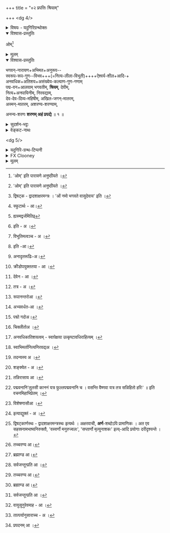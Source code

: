 +++
title = "०२ प्रपत्तिः श्रियाम्"

+++
<dg 4/>

<details><summary>विषयः - यदुगिरिग्रन्थोक्तः</summary>

श्रीशरणागतिः
</details>

<details open><summary>विश्वास-प्रस्तुतिः</summary>

ओम्[^१_pg5]
</details>

<details><summary>मूलम्</summary>

ओम्[^१_pg5]
</details>


[^१_pg5]: 'ओम्' इति पारायणे अनुष्ठीयते ।



<details open><summary>विश्वास-प्रस्तुतिः</summary>

भगवन्-नारायण+अभिमत+अनुरूप--  
स्वरूप-रूप-गुण--विभव+++(=नित्य-लीला-विभूती)++++ऐश्वर्य-शील+आदि-+  
अनवधिक+अतिशय+असंख्येय-कल्याण-गुण-गणाम्  
पद्म-वन+आलयाम् भगवतीम्, **श्रियम्**, देवीम्,  
नित्य+अनपायिनीम्, निरवद्याम्,  
देव-देव-दिव्य-महिषीम्, अखिल-जगन्-मातरम्,  
अस्मन्-मातरम्, अशरण्य-शरण्याम्,  

अनन्य-शरणः **शरणम् अहं प्रपद्ये** ॥ १ ॥  
</details>

<details><summary>सुदर्शन-भट्टः</summary>

तत्र प्रतापोष्म-ल--पितृत्व--दुर्-आसद--भगवत्--संश्रयण-सिद्धये,  
पुरुष-कार-भूत-वात्सल्य-निर्भर-लक्ष्मी-समाश्रयणं  
श्रीमच्-छब्द-विवरण-मुखेनाऽभिधीयते ।

यद्वा श्रियं प्रपद्य  
तत्-सन्निधौ मूल-मन्त्रेण स्वरूपानुरूप-पुरुषार्थ-प्रार्थनं  
तद्-उपाय-प्रार्थना-पर्यन्तं कृत्वा,  
तद्-अनुज्ञया  
"द्वयम् अनुसन्धीयत" इति पूर्वाचार्यानुसन्धानम् अनुस्मरन्  
प्रथमं श्रियं प्रपद्यते भगवत् इति ।

<details><summary>विश्वास-टिप्पनी</summary>

"तद्-अनुज्ञया" इति यद् उक्तम्, तद् एव कैश्चित् "शरणागति-प्रयोगे लक्ष्म्याः प्रतिवचनम् अपेक्ष्यतय्" इत्य् उच्यते??
</details>


**भगवन्-नारायण**-शब्दौ गुण-विभूति-पौष्कल्य-परौ,  
द्विषट्काष्टार्णयोर् अपि[^३_pg5] तत्-साहित्य-ज्ञान-परौ च ।  
अनुरूपेऽनभिमतिर्  
अननुरूपे चाभिमतिश्च दृश्यत इति  
तद्-व्युदासाय **अभिमतानुरूपशब्दौ** ।

[^३_pg5]: द्विषट्क - द्वादशाक्षरमन्त्रः । 'ओं नमो भगवते वासुदेवाय' इति ।

रूपानन्तर-**गुण**-शब्दः सौन्दर्यादि-परः ।  
परत्व-सौलभ्य-कोटि-निविष्ट-गुण-जात-प्रदर्शनार्थौ **ऐश्वर्य-शील-शब्दौ** ।  
**अनवधिक** इत्य्-आदि स्पष्टार्थः[^1_pg6] ।  
परत्व-सौलभ्ययोस् समाख्याः प्रमाणयति **पद्म** इत्य्-आदिभिश् चतुर्भिः पदैः ।

[^1_pg6]: स्फुटार्थः - आ।

सदाऽपराधानभिज्ञतायै **नित्यानपायिनीम्** इति पदम् ।

दौर्लभ्यरूपाऽवद्यरहिता **निरवद्या** ।

कृताऽभिषेका **महिषी** । अतः अप्रतिहत-चिकीर्षिता ।

**अखिल**-शब्दः स्वान्तर्भावपरः न ह्यस्मद्वर्जितमिति[^1_pg13] भावः । 

शरण्यं भगवन्तमलब्धवन्तः - **अशरण्याः**,  
अहमपि तेष्वेक इत्याह-अनन्य इति । 

[^1_pg13]: ह्यस्मद्वर्जमितिइ

</details>

<details><summary>वेङ्कट-नाथः</summary>

ननु 'विष्णुपत्नी', (तै.सं. ४-४-१२) 'विष्णुवल्लभा' इत्य्-आदिषु  
भास्करेण प्रभेव पत्याऽसौ निरूप्यताम् ।  
यथोक्तं ताभ्याम् एव;  
'अनन्या हि मया सीता ', (रा.यु.११८-१९)  
'अनन्या राघवेणाऽहम्' (रा. सुं. २१-१५)  
इति।

इह तु तया तन्-निरूपणे व्याख्येयस्थे  
किम् इति भगवताऽसौ +++(सह)+++ निरूप्यते ?  
प्रस्तुतोपयोगार्थम् इति ब्रूमः ।  
भगवद् अभिमतानुरूपत्वे हि तस्यास्,  
तेनेच्छा-विघाताभावात्,  
तद्+++(=लक्ष्मी)+++-विरुद्धेच्छा-विरहाच् च  
ततोऽस्मद्-इष्टं सिद्ध्येत् ।

प्रभया प्रभावत इव व्याख्येय-गतं  
तया तस्य निरूपणम् अपि श्री-वल्लभादि-व्यपदेशेन दर्शयिष्यति ।

इदञ् च परस्-पर-निरूप्यत्वम् अन्यत्राप्य् उक्तम्

> 'तद् एतत्-सूक्ष्म-मिथुनं  
परस्-पर-विचिह्नितम् ।  
आदाव् अन्योन्य-मिश्रत्वात्  
अन्योऽन्य-प्रतिपादकम्' ॥

इति ।  
आदाव् अन्योऽन्य-मिश्रत्वात्  
'शान्तानन्त' (च. श्लो. ४) इत्य्-आदि-[^1_pg5] प्रकारेण  
नित्यम् अन्योऽन्य-सम्बद्धत्वाद् इत्य् अर्थः ।  
न च परस्-पर-निरूप्यत्वे ऽन्योन्याश्रयदोषः,  
प्रभा-प्रभावतोर् इव  
प्रमाणतः प्रकारान्तरेणापि तयोर् निरूपणात् ।

अत्र द्वि-षट्काष्टाक्षर+++(=१२आक्षर-८आक्षर-मन्त्र)+++-गताभ्यां भगवन्-नारायण-शब्दाभ्यां  
'शुद्धे महा-विभूत्य्-आख्ये', (वि.पु.६-५-७२)  
'नर-सम्बन्धिनो नाराः' (अहि.सं.५२-५०)  
इत्य्-आदिभिर् निरुक्ताभ्याम्  
उभय+++(मन्त्र)+++-लिङ्गत्वम् उभय+++(मन्त्रोक्तदेव)+++-विभूतित्वञ् च[^2_pg5] ख्याप्यते।

(

> तत्र पूज्य-पदार्थोक्ति-  
परिभाषा-समन्वितः।  
शब्दोऽयं नोपचारेण +++(नारायणे)+++,  
त्व् अन्यत्र ह्य् उपचारतः॥ ७७॥
>
> उत्पत्तिं प्रलयं चैव  
भूतानाम् आगतिं गतिम्।  
वेत्ति विद्याम् अविद्यां च  
स वाच्यो भगवान् इति॥

)

भगवच्-छब्दस्य  
'उत्पत्तिं प्रलयञ्चैव' (वि.पु.६-५-७८)  
इत्य्-आदि-प्रदर्शित-क्रमेण  
'अन्यत्र ह्य् उपचारतः' (वि.पु.६-५-७८)  
इत्य् औपचारिक-प्रयोग-प्राचुर्यम् अस्ति ।

नारायण शब्दस्य तु तन् नास्ति ।  
कारण-वाक्येषु चानन्यथा-सिद्ध-निःसन्देह-विशेष-निर्धारणोपयुक्तश् चायम् ।

[^1_pg5]: इति - अ ।


[^2_pg5]: विभूतिमत्वञ्च - अ ।

> 'एको ह वै नारायण आसीन्,  
न ब्रह्मा, नेशानः' (महोपनिषत् - ७)

इत्य्-आदि-[^2_pg6] श्रुतेः ।

'सहस्रशीर्षम्' (महाना.उ.११-२५) इत्यनुवाके च  
तेनैव सर्व-पर-विद्या-वेद्य-निर्धारणम् ।  
अतस् तेनात्र विशेष्यस्य निर्देशः ।

ततश् च तद्-विशेषणतया भगवच्-छब्दो  
नात्र[^3_pg6] रूढः -  
उभय+++(मन्त्र)+++-लिङ्गत्व-व्यक्त्य्-अर्थम् एव ।

उक्त-प्रकारं भगवतः +++(लमी-नारायणात्मकं)+++ स्वरूपं  
निरतिशयानन्दतया मुक्तानां नित्यानाम् इव च  
स्वस्याप्य् अभिमतम्,  
ततोऽपि स्व-वल्लभायाः स्व-रूपादिकम्  
इत्य् अभिप्रायेण **अभिमतेत्य्** उक्तम् ।

श्रूयते हि -  
'श्रियं लोके देव-जुष्टामुदाराम्' (श्रीसू. ५) इति ।

निरवधिक क्रीडादिमता[^4_pg6] निरुपाधिक-_देवेन_[^5_pg6] भगवता  
प्रीति-विषयीकृताम् इत्य् अर्थः।

सापेक्ष-निरपेक्षयोः निरपेक्ष-सम्प्रतिपत्तेः,  
बाधकस्य चाभावाद्,  
औचित्यातिशयात्  
तथैव वेद-विद्-व्याख्यातत्वाच् च,  
_देव_-शब्दोऽत्र वासुदेवपरः ।

'देवैर् जुष्टाम्' इति तु मन्दम् ।

स्मर्यते च 'प्राणेभ्योऽपि गरीयसीम्' इति ।

> 'अस्या देव्या मनस् तस्मिन्  
तस्य चास्यां प्रतिष्ठितम् ।  
तेनेयं स च धर्मात्मा  
मुहूर्तम् अपि जीवति' ॥  
(रा. सुं. १५-५२)

इति च ।  
**अभिमतत्वे** ऽपि अननुरूपत्वम्  
**अनुरूपत्वे** ऽपि अनभिमतत्वञ् च  
लोके दृष्टम् इति  
तद्-व्यवच्छेदार्थम् उभयोक्तिः -

यथा

> 'चकर्थ यस्या भवनं भुजान्तरम्'  
> (स्तो.र. ३७)

(

> गुणेन रूपेण विलासचेष्टितैस्  
सदा तवैवोचितया तव श्रिया ॥ ३८ ॥

)

इत्य्-आदि-श्लोकयोः।


लोके केनचिद् आकारेणाभिमताऽनुरूपत्वम्  
आकारान्तरेण तद्-अभावश् च क्वचिद् दृश्यते,  
तद्-व्युदासाय **स्वरूप-रूपादि**-सर्वोक्तिः ।

[^2_pg6]: इति -आ।


[^3_pg6]: अनादृतरूढिः-अ।


[^4_pg6]: क्रीडोपयुक्ततया - आ ।


[^5_pg6]: देवेन - आ ।


**लक्ष्मी-स्वरूपादेः भगवत्-स्वरूपाद्यानुरूप्य-स्थापनम्**

अत्र तु[^6_pg6] स्वरूपस्य गुणत्वायोगात्,  
**स्वरूपं, रूपं गुणः विभवैश्वर्य-शीलाद्य्-अनवधिकातिशय-असङ्ख्येय-कल्याण-गुण-गणश्** च इति द्वन्द्वः ।


[^6_pg6]: तत्र - अ ।


<dg 6/>

**अनुरूपत्वम्** इह  
सम्बन्धे सति प्रकृष्टं सादृश्यम् ।  
यथा 'परस्परस्य सदृशौ प्रमाणेङ्गित-चेष्टितैः' (रा. बा. ४८-५) इति,

रत्न-काञ्चन-मुक्ता-प्रवालादेर् इव  
स्वसम्बन्धेन शोभातिशय-हेतुत्व-रूपम् औचित्यं वा;  
यथा

> 'अतीव रामः शुशुभे ऽतिकामया  
विभुः श्रिया विष्णुर् इवामरेश्वरः' ॥  
(रा.बा.७७-२९)

इति, यथा च

> 'तुल्य-शील-वयो-वृत्तां  
तुल्याभिजन-लक्षणाम् ।  
राघवोऽर्हति वैदेहीं  
तञ्चेऽयम् असितेक्षणा' ॥  
(रा. सुं. १६-५)

इति च ।  
अत्र वयो-लक्षणयोस् _तुल्य_-शब्दः औचित्य-परः;  
दम्पत्योर् न्यूनाधिक-वयस्कत्वात्+++(4)+++,  
स्त्री-पुंस-लक्षणानाञ् च भिन्न-प्रकारत्वात्।  
तत्-सहोक्तया शीलादिष्व् अप्य् औचित्य-पर एव -  
_तुल्य_-शब्दोक्तार्थस्य '_अर्हति_' इति समुदाय-निर्देशाच् च ।

यद् वा, अर्हत्त्वस्य साधकतया _तुल्य_-शब्देन सदृशत्वम् उच्यते ।  
वयसस् सदृशत्वं

> 'धन-कनक-द्युती युव-दशाम् अपि मुग्ध-दशाम्' (श्रीगु.र.को. ३५)

इत्युक्तम् आसन्नतरत्वम् ।

लक्षणस्य सदृशत्वं  
पति-लक्षणवत् सर्वोत्कर्ष-व्यञ्जकत्वम्;  
येन स पुरुषोत्तमः;  
सा च

> 'सर्वलक्षणसम्पन्ना  
नारीणामुत्तमोत्तमा',  
(रा.बा. १-२७)

इत्युच्यते ।

> सदा तवैवोचितया तव श्रिया (स्तो. र. ३८)

> 'आहुस् स्वैर् अनुरूप-रूप-विभवैः'  
(च.श्लो.४)

इत्य्-आदिकम् अत्रानुसन्धेयम् ।  
भगवत्-**स्वरूपादेः** एतत्-स्वरूपादीनां  
स्यथा-क्रमम् आनुरूप्यम् ऊह्यम् ।

तत्र **स्वरूपं** स्वासाधारण-धर्म-निरूप्यं धर्मि,  
तस्यानुरूप्यम्,  
'नानयोर् विद्यते परम्' (वि.पु.१-८-३५) इत्य्-आदिषु ग्राह्यम् ।

**रूपं** हि, 'हिरण्यवर्णाम्' (श्रीसू. १) इत्य्-आद्य् आम्नातम् ।  
**तस्यानुरूपत्वं** हि अति-रमणीयत्व-नित्यत्वाऽप्राकृतत्वादि विशिष्टम् अद्भुततमत्वम्,  
'नित्यैवैषा' (वि.पु. १-८-१७) इत्य् उपक्रम्य

> 'विष्णोर् देहानुरूपां वै  
करोत्य् एषाऽऽत्मनस् तनूम्'  
(वि.पु.१-९-१४५)

इति च निगमितम् ।

अत्र रूपाद् अनन्तरो[^1_pg7] **गुण**-शब्दस् सौन्दर्यादि दिव्य-विग्रह-गुण परः ।

> 'गुणाद् रूप-गुणाच् चापि  
प्रीतिर् भूयो व्यवर्धत[^2_pg7] (रा.बा.७७-२९)

इतिवत् विग्रह-गुणानां स्वरूप-गुणानाञ् च पृथङ् निर्देशः  
प्रीत्य्-अतिशय-द्योतनार्थः ।

[^1_pg7]: रूपानन्तरोआ ।

[^2_pg7]: अभ्यवर्धत-आ ।

<dg 7/>

**विभवः** -

> 'फणि-पतिश् शय्यासनं वाहनम्' (च. श्लो. २)

इत्य्-आदिभिर् उक्तं +++(नित्य-लीला-विभूतीति)+++ विभूति-द्वयम् ।  
यथोक्तम् -

> 'अस्या मम च शेषं हि  
विभूतिर् उभयात्मिका'  
(वि.सं.)

इति ।  
उक्तञ् च श्रीराममिश्रैः -

> 'उभयाधिष्ठानञ् चैकं शेषित्वम्'  
(षड्-अर्थ-सङ्क्षेपः)

इति ।  
एवं द्वयोर् विभवस्यैकत्वेऽपि  
तद्-आनुरूप्य-वचनम् अन्यूनानतिरिक्त-विभूतिमत्व-परम् ।

यद्वा, 'अर्थो विष्णुर् इयं वाणी' (वि.पु.१-८-१८) इत्य्-आदिभिः  
लौकिक-दम्पती-न्यायेन विभज्य निर्दिष्टो विभूत्य्-अंशः ।  
स्वासाधारण-विभूषणादिकञ् च **विभवः** ।


> निधिः पद्मो[^1_pg8] निधिश् शङ्खश्   
चतुर्दन्ती गजस्तथा ।  
कल्याण-सर्पः पञ्चास्यः[^2_pg8]  
शिक्षितो गृहरक्षकः ॥

इत्य्-आदि च पुराण-प्रसिद्धम् आनुरूप्यम्  
इह यथार्हं ग्राह्यम् ।

</details>

<dg 5/>

<details><summary>यदुगिरि-ग्रन्थ-टिप्पनी</summary>

**भगवच्**-छब्दस्य हेयगुण-रहितस् सन् समस्त-कल्याण-गुणाकरः इत्यर्थः ।

**ऐश्वर्ये शीले** चान्वितेन आदि-शब्देन  
परत्व-सौलभ्यौपयिक-गुण-वर्ग-द्वय-सङ्ग्रहः,

> 'सर्वैश्वर्य-गुणोपेतां  
नित्यं तद्-धर्म-धर्मिणीम्'  
(ब्रा.पु.)

इत्य्-आदिभिर् एतत्-सिद्धिः ।

अत्र परस्परेच्छा-विघाताभावाद् ऐश्वर्यम् अनुरूपम् ।  
शीलञ् च गुहादिषु रामस्येव,  
त्रिजटादिषु तस्याः प्रसिद्धम्।  
एवं पति-पारार्थ्य-युक्त--तद्-इतर-सर्व-शेषित्वान्वितानाम् अन्येषाम् अपि गुणानाम्  
आनुरूप्यं सुगमम् ।

> 'ब्रह्मेशादि-सुर-व्रजस् सदयितस् त्वद्-दास-दासीगणः ' (च. श्लो. १)

इत्युक्तेभ्यस् सातिशय-असङ्ख्यात-गुणेभ्यो व्यावृत्त्य्-अर्थम् आह  
"**अनवधिकातिशयासङ्ख्येय**" इति ।  
अनवधिकत्वम्[^१_pg8] इह  
स्वापेक्षया उत्कृष्टावधि-राहित्यम् ।

> ननु भगवत एव +ऐश्वर्यम् अनवधिकातिशयम्,  
'तमीश्वराणां परमं महेश्वरम्' (श्वे.उ.६-७),  
'सर्वेश्वरेश्वरः कृष्णः', (वि.ध.७४-४४)  
'न त्वत्-समश् चाभ्यधिकश् च दृश्यते' ( श्वे.उ.६-८)  
'न त्वत्-समो ऽस्त्य् अभ्यधिकः कुतोऽन्यः' (भ.गी.११-४३)  
इत्य्-आदिभिस् तथोक्तेः ?  
'पुम्-प्रधानेश्वरेश्वरी' (ल.स. १) इति नाम तु स्त्रीप्रत्ययानुपपत्तेः,  
श्रुत्यादिविरोधाच् च +अन्यथा नेयम् ।  
'पुम्प्रधानयोः' गो-बलीवर्द-न्यायेन  
विशेषत उक्तानां ब्रह्मादीश्वराणाञ् च भगवान् ईश्वरः, तत्पत्नी +इयम् इति,  
'पुंयोगाद् आख्यायाम्' (पा.सू. ४-१-४८) इति स्त्रीप्रत्ययोपपत्तिः ।  
पुम्प्रधाने स्व-शक्त्यैव नियच्छति ।  
ईश्वरञ्च+++(=??)+++ वाल्लभ्येनेति निर्वाहो  
विरूपः क्लिष्टश्च -  
'ईश्वरीं सर्वभूतानां' (श्रीसू. ९) इत्येतद् अप्य् एतेन गतार्थम् इति ।

अत्रोच्यते-

यद्यपि नाम्नि तथा निर्वाह,  
तथाऽपि श्रुतौ न तथा स्यात्,  
'सर्वभूतानाम्' इति षष्ठ्य्-अन्वय-वैघट्य-प्रसङ्गात् ।  
स्त्री-प्रत्ययस् तु बाहुलकेन नेयः ।

[^१_pg8]: अनवधिकातिशयत्वम् - स्वापेक्षया उत्कृष्टावधिराहित्यम् ।


[^1_pg8]: पद्मो गदोअ।


[^2_pg8]: चिक्लीतोअ ।


<dg 8/>

'अस्येशाना जगतो विष्णुपत्नी' (तै. सं. ४-४-१२) इति च मन्त्रान्तरेण उक्तम् ।  
तद् अपि हि तद्विभूतिभूतभूमिविषयत्वात् तत्पर्यवसाय्येव । श्रीवैकुण्ठगद्ये च शेषादीनामपि तदाज्ञानुविधायित्वमुक्तम्, 'शेषशेषाशनादि सर्व परिजनं भगवतस्तत्तदवस्थोचित-परिचर्यायामाज्ञापयन्त्या' (वै.ग.) इति । आहुश्च भगवद्यामुनाचार्याः - 'यस्यास्ते महिमानमात्मन इव त्वद्वल्लभोऽपि प्रभुः, नालं मातुमियत्तया निरवधिं नित्यानुकूलं स्वतः' (च.श्लो. २) इति । वेदार्थसङ्ग्रहे च उक्तं, स्वाभिमत[^1_pg9] स्वानुरूपस्वरूपरूपगुणविभवैश्वर्यशीलाद्यनवधिकमहिममहिषी' इति । उक्तञ्च श्रीवत्साङ्कमिश्रैः - 'देवि! त्वन्महिमावधिर्न हरिणा नापि त्वया ज्ञायते' (श्रीस्त. ८) इति । तदात्मजैश्च 'प्रशकनबल' - इत्यारभ्य, - 'तव भगवतश्चैते साधारणा गुणराशयः' (श्रीगु.र.को. ३२) इति । न चैतावता भगवतो निस्समाभ्यधिकत्वविरोधः, प्रत्युत तत्प्रतिष्ठापनमेव, 'ह्रीश्च ते लक्ष्मीश्च पत्न्यौ' (तै. आर. ३-१३-४१) इति श्रुतेः । न ह्येवंविधपत्नी विशिष्टत्वं कस्यचित् अन्यस्य[^2_pg9] अस्ति, येन तत्साम्यादिशङ्का स्यात् । उपबृंहितञ्च 'अप्रमेयं हि तत्तेजो यस्य सा जनकात्मजा' (रा.अर.३७-१८) इति । एवमस्याश्शीलादीनामनवधिकातिशयत्वेऽप्यविरोधः 'यथा प्रभागुणोत्कर्षे भास्करो निस्समाधिकः । श्रीमानपि तथैव स्यात्पतिः पत्नीगुणोन्नतौ ॥ ज्ञानभोगसमानत्वे नित्यमुक्तेश्वरेषु च । यथा वैषम्यनियतिस्तथैवाऽत्रेत्यनाविलम्' ॥ शास्त्रेषु बहुधा भगवद्गुणत्वादिरूपेण निर्दिष्टायास्तस्याः कैश्चिन्निर्गुण त्वादिकं शङ्क्यते[^3_pg9] इति तद्व्युदासाय[^4_pg9] कल्याणगुणोक्तिः । गुणत्वादिनिर्देशास्तु अस्या द्रव्यत्वाद्यविरोधेन अन्यपरा इति तत्र तत्र द्रष्टव्यम्। 'ततोऽवलोकिता देवाः' (वि.पु.१-९-१०६) 'त्वयाऽवलोकितस्सद्यः' (वि.पु. १-९-१३०) 'स श्लाघ्यस्स गुणी धन्यः' (वि.पु.१-९-१३१) इत्य्-आदिभिरेतदवलोकनात् क्षुद्राणामपि गुणसिद्धौ, सर्वकल्याणगुणशालित्वमस्याः कैमुत्यसिद्धम् । कल्याणत्वं मोक्षपर्यवसायितत्त्वज्ञानादिमङ्गलावहत्वं स्वयं नित्यानुकूलत्वञ्च । 'न ते वर्णयितुं शक्ता गुणान् जिह्वाऽपि वेधसः' (वि.पु.१-९-१३३) इत्याद्यभिप्रेतसर्वापरिच्छेद्यगुणानन्त्यातिशयसूचनाय **गण**-शब्दः, ऐश्वर्यादेरनेकावान्तरगुणसमुदायात्मकत्वाद्वा, 'प्रकृष्टं विज्ञानम्' (व. स्त. १५) इत्य्-आदि-न्यायात् ।

[^1_pg9]: स्वाभिमर्तानित्यनिरवद्यअ ।


[^2_pg9]: तदन्यस्य अ ।


[^3_pg9]: शङ्क्येत - अ ।


[^4_pg9]: तन्निरासाय आ ।


अथ विभूतितोऽपि मङ्गलनिर्वाहकत्वं प्रदर्शयति-पद्मवनालयाम् इति । एतेन 'पद्मे स्थितां पद्मवर्णाम्', (श्रीसू. ४) 'गन्धद्वाराम्' (श्रीसू. ९) इत्याद्याम्नातसौवर्ण्यसौगन्ध्यातिशयोऽपि सूचितः । तच्छरणवरणमन्त्रे चोक्तम् - 'तां पद्मनेमीं शरणमहं प्रपद्ये' (श्रीसू.५) इति नाभिस्थानीयकर्णिकावस्थानात्प-द्ममस्याः नेमिवद्भवति । 'पद्ममेव नेमिः - नयनसाधनं यस्यास्सा पद्मनेमी' इति केचित्, 'मातरं पद्ममालिनीम्', (श्रीसू. ११) 'आर्दां पुष्करिणीं पुष्टिं पिङ्गलां पद्ममालिनीं,' (श्रीसू.१३) 'श्रीनिलयमालाधारिणी', (श्रीमन्त्रम्) 'प्रियाणि तस्याः पुष्पाणि कमलानि विदुर्बुधाः,' (धनदीये) 'विकासिकमलस्थिता' (वि.पु.१-९-१००) इत्य्-आदि-ष्वप्यस्याः विशेषतः पद्माङ्गीकारश्रुतेः । श्रीविष्णुस्मृत्यादिषु विस्तरेणोक्तानां मङ्गल्यविभूतिभेदानाम् इयं विशेषतो देवतेति ज्ञापयितुमिह सुप्रसिद्धमुख्यमङ्गलभूतपद्मवनोदाहरणम् । 'यत्र पद्मवनानि[^१_pg10] च' इति भगवतो विशेषसन्निधिस्थाने पद्मवने तद्विग्रह इव ' असौ विशेषेण[^1_pg10] सन्निधत्ते । एतेन'साऽहं वै पङ्कजे जाता सूर्यरश्मिप्रबोधिते । भूत्यर्थं सर्वभूतानां पद्मा श्रीः पद्ममालिनी' ॥ (म.भा. शां. २२१-२०) इति श्रीवासवसंवादोक्तं सर्वभूतोज्जीवनार्थावतारसौलभ्यमपि प्रदर्शितं भवति । एवं मङ्गलगुणविभूतियोगेन निर्दोषत्वमपि सङ्कलय्याह - भगवतीम् इति । 'ज्ञानशक्तिबल' (वि.पु.६-५-७४) इत्यारभ्य 'विना हेयैर्गुणादिभिः' (वि. पु. ६-५-७५) इति हि स्मर्यते ।

[^१_pg10]: पद्मवनानि'तुलसी काननं यत्र फुल्लपद्मवनानि च । वसन्ति वैष्णवा यत्र तत्र सन्निहितो हरिः' ॥ इति वचनमिहाभिप्रेतम् ।


[^1_pg10]: विशेषणासौआ ।


**श्री-शब्दनिर्वचनम्**

अथोक्तवक्ष्यमाणसर्वातिशयस्थापिकया सुप्रसिद्धस्वासाधारणसमाख्यया सर्वसमाश्रयणीयत्वादिकमाहश्रियम् इति । एवं हि **श्री**-शब्दो निरुच्यते

शृणाति निखिलान्दोषान् श्रीणाति च गुणैर्जगत् । श्रीयते चाखिलैर्नित्यं श्रूयते च परम्पदम् ॥ (अहि.सं.५१-६५) इति । 'श्रयन्तीं श्रीयमाणाञ्च शृणन्तीं शृण्वतीमपि' । ( अहि. सं. २१-८) इति च ।अस्य च नाम्नस्सर्वप्रकारोत्कर्षज्ञापकत्वम् आहुः - 'श्रीरित्येव च नाम ते भगवति ! ब्रूमः कथं त्वां वयम्' (च.श्लो.१) इति । 'श्रीरसि यतः' (श्रीगु.र.को.२९) इति च । भगवन्नारायण-पदोक्तस्यानुरूप्यञ्च भगवतीम्, श्रियम् इति, पदाभ्यां दर्शितम् । श्रीपदनिरुक्तिभिस्संश्रित-दोषनिराकरणम्, प्राप्यरुचिप्रापकाध्य वसायादिप्रदानमुपायस्वरूपनिर्वर्तकत्वम् । 'पितेव त्वत्प्रेयान्' (श्रीगु.र.को.५२) इत्युक्तं[^1_pg11] प्रतिप्रसादजनकत्वञ्च सिद्धम् । एवमाश्रितार्थव्यापारास्तदनुगुणावतारादयश्च न कर्मकृत इत्याह-देवीम् इति। भर्तुर्लीलायामैकरस्यात्तदनुगुणव्यापारोपपत्तिरिति भावः। भगवतीमित्यादिपदत्रयेण द्विषट्कार्णस्थ[^१_pg11] भगवद्वासुदेवपदार्थानुरूप्यञ्च ज्ञाप्यते । श्रियं देवीम् इति समभिव्याहारेण, 'श्रियं देवीमुपह्वये श्रीर्मा देवी जुषताम्' । (श्रीसू. ३) 'श्रीर्देवी पयसस्तस्मादुत्थिता धृतपङ्कजा' ॥ (वि.पु.१-९-१००) इत्यादयश्श्रुतिस्मृतयः सूच्यन्ते । 'श्रियः श्रीश्च भवेदग्र्या' (रा.अयो.४४-१५) इत्याद्युक्तं पतिसम्बन्धेन द्योतमानत्वादिकमपि देवीमित्यनेन गम्यते । एवं 'क्रीडार्थमवतीर्णस्य तस्य' इत्याद्युक्तलोकानुकम्पाहेतुकावतारायाः अपि तस्याः 'पश्यतां सर्वदेवानां ययौ वक्षःस्थलं हरेः, (वि.पु.१-९-१०५) 'मया विना शुष्यति शोकदीनम्' (रा. सुं.३६-२८) इत्य्-आदिभिरागन्तुकसंश्लेष विश्लेषादिव्यपदेशात् कथमपराधभीतानां तत्तदवस्थासु तत्पुरस्कारेण भगवदाश्रयणं स्यादित्यत्राह - नित्यानपायिनीम् इति । 'श्रीवत्सवक्षा नित्यश्रीः' (रा.यु.११४-१५) 'नित्यैवैषा जगन्माता विष्णोः श्रीरनपायिनी, (वि.पु.१-८-१७) 'अन्येषु चावतारेषु विष्णोरेषाऽनपायिनी', (वि.पु.१-९-१४४) 'भगवद्वासुदेवस्य नित्यैवैषाऽनपायिनी,'

[^१_pg11]: द्विषट्कार्णस्थः - द्वादशाक्षरमन्त्रस्थः इत्यर्थः । अक्षरवाची, **अर्ण**-शब्दोऽपि प्रामाणिकः । अत एव सहस्रनामभाष्यनिरुक्तौ, 'वस्वर्णो मनुरुज्वलः', 'सप्तार्णो मृत्युनाशकः' इत्य्-आदि प्रयोगाः दरीदृश्यन्ते ।


[^1_pg11]: इत्याद्युक्तं - अ ।

[^2_pg11]: अवगम्यते - अ ।??

<dg 11/>


'महाविभूतेस्सम्पूर्णषाड्गुण्यवपुषः प्रभोः । मम सर्वात्मभूतस्य नित्यैवैषानपायिनी' ॥ (ब्रा.पु.) इत्य्-आदिभिरनयोर्न कदाचिदपि विश्लेषः । अवतारेष्वपि कदाचिद्विश्लेषशोकादेरभिनयमात्रमेव । इदञ्च श्रीमद्रामायणान्ते सूचितम्'रामस्य सव्यपार्श्वे तु पद्मा श्रीस्समवस्थिता । दक्षिणे ह्रीर्विशालाक्षी व्यवसायस्तथाग्रतः' (रा.उत्त.१०९-६) इति। एवं देवीमित्यन्तेन **व्याख्येयस्थश्री**-शब्दार्थो दर्शितः। तन्मुखेन नित्यं भगवतस्सुखप्रसादनीयत्वं व्यञ्जयितुं[^1_pg12] नित्यानपायिनीम् इत्यन्तेन तत्रत्यमतुबर्थश्चोक्तो भवति। ननु भगवतीमित्यादिभिस्स्वतो निर्दोषत्वादौ नित्यसम्बन्धे च सिद्धेऽपि स्त्रीत्वोपाधिवशात्कदाचित्पतिपारार्थ्यवैमुख्यम्, पतिप्रतिकूलाभिप्रायत्वम्, अविमृश्यकारित्वम्,नृशंसत्वम्, निग्रहरुचित्वञ्च 'शतह्रदानां लोलत्वं मत्स्यानां प्रतिकूलताम्[^2_pg12] । गरुडानिलयोश्शैघ्र्यम् अनुगच्छन्ति योषितः' ॥ (रा.अर.१३-६) 'विद्यते स्त्रीषु चापल्यं' (रा.युद्ध. १६-९) 'किं न कुर्वन्ति योषितः। इत्य्-आदिभिः प्रसिद्धं यदि स्यात्तदा कथं नित्यमशरण्यशरण्यत्वं स्यादित्यत्राहनिरवद्याम् इति । सामान्यतस्स्त्रीत्वनिबन्धनदोषवचनं क्षेत्रज्ञेष्वेव कर्मोपाधिविशेषनियतं प्रायिकञ्चेति नास्याः तत्प्रसङ्गः । उक्तञ्च तथैव, 'अनवद्याऽनवद्याङ्गी नित्यं तद्धर्मधर्मिणी' (ल.तं.१७-३१) इति । श्रीरामायणे च 'इयन्तु भवतो भार्या दोषैरेतैर्विवर्जिता' (रा. अर. १३-७) इति। किञ्च, 'आनृशस्यं परो धर्मस्त्वत्त एव मया श्रुतः' (रा. सुं. ३८-४१) इति स्मारयन्त्या नृशंसत्वप्रसङ्ग एव नास्ति । निग्रहरुचिञ्च समर्थाया एवास्या अत्यन्तापकारिष्वपि न सम्भवतीति स्ववाक्यसिद्धम्, 'असन्देशात्तु रामस्य तपसश्चानुपालनात् । न त्वां कुर्मि दशग्रीव! भस्म भस्मार्ह ! तेजसा' ॥ (रा.सुं.२७-२०) इति एतद्विभूतिभूत देवतादिषु [^3_pg12] स्वकर्म[^4_pg12] वशादीदृशदोषसम्भवेऽपि नास्याः तन्मूलभूतसङ्कल्पः ! देवदेवदिव्यमहिषीम्

[^1_pg12]: तच्चरण्य आ।


[^2_pg12]: ब्रह्माण्ड आ।


[^3_pg12]: सर्वजन्तून्प्रति आ ।


'त्वया देवि ! परित्यक्तं सकलं भुवनत्रयम् । विनष्टप्रायमभवत्त्वयेदानीं समेधितम्' ॥ (वि.पु.१-९-१२३) 'सन्त्यक्ता ये त्वयाऽमले!' (वि.पु.१-९-१२९) इत्य्-आदि-षूक्तसन्त्यागोऽप्युपेक्षामात्रम् । तच्च प्रीतिकोपविरहेणावस्थानम् । नन्वेवं भगवदभिमतत्वादिकं शरण्य[^1_pg12] त्वौपयिकं सर्वं तत्पत्न्यन्तरेऽपि स्यात् 'विष्टम्भो दिवो धरुणः पृथिव्याः' (तै.सं.४-४-१२) इत्य्-आदिभिस्तन्माहात्म्यप्रसिद्धेः, तारतम्यन्तु दुरूहम् । अतः कथम् अशरण्यशरण्यामनन्यशरण इत्युच्यते ? तत्राह - देवदेवदिव्यमहिषीम् इति । यथा मनुष्यादिभ्योऽ धिकानां ब्रह्मादिदेवानां मनुष्यस्थानीयानां सर्वप्रकारसमधिकतया भगवान् देवः, तथा ब्रह्मदिदेवपत्नीभ्यस्समधिकानां भगवत्पत्नीनामप्यसौ प्रधानतमेत्यभिप्रायेणात्र **दिव्य**-शब्दः । इयं ह्युभयाधिष्ठानैकशेषित्वसाम्राज्येन सर्वमङ्गलप्रदायित्वादिभिश्च प्रकृष्यत इति भगवच्छास्त्रे उक्तम् । तथा ब्राह्मो[^2_pg12] पुराणेऽपि'अनन्त नामधेया च शक्तिचक्रस्य नायिका' (ब्र.पु) इति । पत्न्यादिषु **शक्ति**-शब्दस्तद्विहारादिकार्योपयुक्तविशेषणत्वाभिप्रायः । तदिदं प्राधान्यं 'कृताभिषेका महिषी' (अमरः.२-६-५) इति विशेषणात् **महिषी**-शब्देनैव वा विवक्षितम् । तदा **दिव्य**-शब्दः तद्विग्रहस्य भगवद्विग्रहस्येवाप्राकृतत्वादिकं व्यनक्ति । एवं चिकीर्षितभङ्गपरिहाराय प्रत्याख्यानानर्हत्वाय च पतिवाल्लभ्यातिशय उक्तः । अथ तथाविधोत्कर्षस्वनिकर्ष-स्वापराधदर्शनजनितसाध्वसपरिहाराय प्रजावात्सल्यातिशयमाह अखिलजगन्मातरम् इति । जगच्छब्द इह चेतनपरः । 'नमामि सर्वलोकानां जननीमब्धिसम्भवाम्', (वि.पु.१-९-११७) 'त्वं माता सर्वलोकानाम्' (वि.पु.१-९-१२६) इत्य्-आदिभिरस्याश्चतुर्मुखादीन् सर्वाञ्जन्तून्प्रति[^3_pg12] मातृत्वात् लोकमातेति नाम पठ्यते । एवमुपबृंहणबलात् 'निचदेवीं

[^1_pg12]: तच्चरण्य आ।


[^2_pg12]: ब्रह्माण्ड आ।


[^3_pg12]: सर्वजन्तून्प्रति आ ।



'मातरम्' (श्रीसू. १२) इत्य्-आदि-षूक्तमस्या मातृत्वं भगवतः पितृत्वेन समानविषयम्, न हि तत् मदेकवर्जम् इदमस्या मातृत्वमित्यभिप्रायेण **अखिल**-शब्दः । तदिदं विश्वमातृत्वप्रदर्शितं निरुपाधिकवात्सल्यं 'रिपूणामपि वत्सलस्य' (रा.यु. ५०-५६) पत्युरनुरूपतमम् । तच्च हितचिन्तारहितेष्वहितचिन्तकेष्वपि कयाचिन्नयत्या कदाचित्फलति । किं पुनरिदानीं हितचिन्तोन्मुखे मयीति भावः । दुस्सहनिरन्तरापराधे दोषैकनिधौ रावणेऽपि हि सोन्मादे पुत्र इव जननीत्वेनैव जातवात्सल्या 'मित्रमौपयिकं कर्तुम्', (रा.सुं.२१-१९) 'विदितस्स हि धर्मज्ञः,' (रा. सुं. २१-२०) 'प्रसादयस्व त्वं चैनम्' (रा. सुं. २१ - २०) इत्य्-आदिभिस्सर्वाधिकं रहस्यमुपदिश्य, तद्भ्रमप्रशमने प्रयतते स्म । एवमखिलजगन्मातरमित्यन्तैः पदैश्चिकीर्षितायाः तत्प्रपत्तेरतिशयितामोघ धर्मत्वं सूचितम् । यथोक्तं काश्यपीये 'नारायणात्मिकां देवीं श्रियं त्रैलोक्यमातरम् । भजमानो महाभाग ! परमो धर्म उच्यते' ॥ (का.सं) इति । अयञ्च तदात्मकत्वव्यपदेशतत्पत्नीत्वाभिप्रायेण । अत्र 'अस्मत्स्वामिन् !' (श.ग.) इति वदस्मन्मातरमित्यपि श्रीविष्णुचित्तादयः पठन्ति, व्याचक्षते च, 'यामुनमुनि वंशजननेन' पुनश्च विशेषेण अस्मन्मातरम् इति । उक्तैस्स्वभावैस्सिद्धमपेक्षितानुगुणमाकारमाह अशरण्यशरण्याम् इति । येषां मोक्षोपायनिष्पत्तिकामानां सर्वलोकशरण्योऽपि न भवेच्छरण्यः, तेषामप्यसौ शरण्या, यथोक्तं त्रिजटया 'भर्त्सितामपि याचध्वं राक्षस्यः ! किं विवक्षया ? । राघवाद्धि भयं घोरं राक्षसानामुपस्थितम्' ॥ (रा.सुं.२७-४५) 'प्रणिपातप्रसन्ना हि मैथिली जनकात्मजा । अलमेषा परित्रातुं राक्षस्यो महतो भयात्' ॥ इति । (रा.सुं. २७-४४)

वानरपरिषदि च एतदनुवदन् वायुसूनुराह[^1_pg14]'अलमेषा परित्रातुं राघवाद्राक्षसीगणम्' ॥ (रा. सुं. ५८-८८) 'ततस्सा ह्रीमती बाला भर्तुर्विजयहर्षिता ॥ अवोचद्यदि तत्तथ्यं भवेयं शरणं हि वः' ॥ (रा. सुं. ५८-९१) इति । 'पापानां वा शुभानां वा' (रा.यु. ११६-४५) इत्यादीनि च प्रभञ्जनसुतं प्रति तद्वाक्यानि । कुपितनरसिंहसमीपागतिभीताश्च प्रजापतिप्रभृतयः तामेव विश्वमातरमाश्रित्य तत्पुरस्कारेण तमुपसेदुरिति पुराणप्रसिद्धम् । आहुश्च 'मातर्मैथिलि ! राक्षसीस्त्वयि तथैवार्द्राऽपराधास्त्वया रक्षन्त्या' (श्रीगु.र.को.५०) इत्य्-आदि । भवत्वेवमशरण्यशरण्यत्वं तस्याः भवतस्तेन किमायातमित्यत्र तदेकप्रपत्तियोग्यां स्वावस्थां दर्शयतिअनन्यशरण इति । 'अन्यच्चरणं यस्य नास्ति सोऽनन्यशरणः', शरणम् - उपायः । 'उपाये गृहरक्षित्रोः शब्दश्शरणमित्ययम् । वर्तते साम्प्रतन्त्वेष उपायार्थैकवाचकः' ॥ (अहि.सं.३७-३१) इति व्यवस्थापनात् । एवमुत्तरत्रापि द्रष्टव्यम् । उत्तमपुरुषेणैव स्वान्वये सिद्धे अहम् इत्यधिकोक्त्या स्वस्य च दुष्करोपायान्तराशक्तिस्सूच्यते । प्रपद्ये इत्यत्र यद्यपि गत्यर्थेन धातुना बुद्ध्यर्थेन सता अध्यवसायमात्रमुपस्थाप्यते, तथाऽपि प्रमाणानुसारात् **शरण**-शब्द तात्पर्याच्च[^2_pg14] प्रार्थनाद्यन्वितभरन्यासं करोमीत्युक्तं भवति । प्रार्थ्यते चानन्तरं फलविशेषः । यस्तु परस्परोपकारेण दक्षिणादानेन प्रशासनेन वा भरन्यासः, नासौ प्रपत्तिः । नन्विदं मुमुक्षोरेव, भगवद्व्यवच्छेदेन तदन्य प्रपदने[^3_pg14] तदैकान्त्यं विहन्यात्, मैवम्, यथा कर्मयोगादिकमनन्योपासनार्थतया उपादीयते, तथा अनन्यप्रपदनार्थतया उपादीयमानमिदं

[^1_pg14]: वायुसूनुरेवमाह - आ ।


[^2_pg14]: तात्पर्यानुसाराच्च - अ ।


[^3_pg14]: प्रपदनम् आ ।

<dg 14/>

तद्वदैकान्त्यमेव स्थापयति । यथा स्वाधिकारोचितपरिकरार्चने अनन्यत्वाविरोधः, तथेहापि 'आप्तो विष्णोरनाप्तश्च द्विधा परिकरस्स्मृतः । नित्यो वन्द्यो न चानित्यः कर्मवश्यो मुमुक्षुभिः' ॥ (पौ.सं.) इति चोक्तम् । एवं घटकतया वरणेऽपि न विरोधः । अन्यथा गुरुभजनतत्पुरस्कारादिकमपि विरुध्येत । अथ, 'तद्विज्ञानार्थं स गुरुमेवाभिगच्छेत्), (मुं.उ.१-२-१२) 'आचार्यमुपासीत' (आप.ध.१६-१३) इत्य्-आदिभिः तादर्थ्यात् तत्सङ्गृह्यते, इदमपि[^1_pg15] पूर्वोक्तैस्तथैवाविशेषात् । किञ्च श्रियः प्रपत्तिम्, 'चन्द्रां प्रभासाम्' (श्रीसू. ५) इति मन्त्रेणालक्ष्मीनाशनार्थम् आमनन्ति । तथा ' ॠचस्सामानि यजूंषि सा हि श्रीरमृता सताम्' (तै ब्रा. ३-७) इति । या मुमुक्षूणां मोक्षहेतुर्विद्यैव लक्ष्मीः तदभावनाशोऽनया क्रियत इति तदर्थं शरण्याभिप्रायसंवादिनी तन्महिषीप्रपत्तिः युक्तैवेति सिद्धम् । एवं सेयं[^2_pg15] साक्षात्परम्परया वा सर्वफलसाधिका । 'उदाराम्' (श्रीसू. ५) इति श्रौतं पदं ह्यनवच्छिन्नविषयम् । तच्च 'सर्वकामप्रदां रम्यां संसारार्णवतारिणीम् । क्षिप्रप्रसादिनीं लक्ष्मीं [^3_pg15] शरण्यामनुचिन्तयेत्' ॥ इत्य्-आदिभिः स्वायम्भुवादिवचनैरुपबृंहितम् ।

व्याचख्युश्च 'ऐश्वर्यमक्षरगतिं परमं पदं वा' इत्यारभ्य 'कथय कोऽयमुदारभावः' (श्रीगु.र.को.५८) इति । व्यतिरेकमुखेन चैतत् स्थिरीकृतं चतुःश्लोक्याम्

> 'श्रेयो न ह्यरविन्दलोचनमनः कान्ताप्रसादादृते । संसृत्यक्षरवैष्णवाध्वसु नृणां सम्भाव्यते कर्हिचित्' ॥ (च.श्लो.३) इति ।
</details>


<details><summary>FX Clooney</summary>

With no other help to resort to, I seek Thee, SrI Devi, full of all benovolent qualities, seated in a forest of lotus flowers: (Thou art) the refuge for all the helpless; (Thou art) my Mother, indeed the Mother of the whole world. The crowned Divine Queen of the Lord of the devAs, the pure and the unsullied, never separated from the Lord; Thyself, Thine form, its qualities, and the most wonderful, limitless innumerable collections of auspicious qualities of Thine such as, greatness, Rulership and high virtues, all to His liking and worthy of the natural form and qualities of BhagavAn nArAyaNa.
</details>


<details><summary>मूलम्</summary>

भगवन्नारायणाभिमतानुरूप स्वरूपरूप गुणविभव ऐश्वर्य शीलाद्यनवधिकातिशय असंख्येय कल्याणगुणगणां पद्मवनालयां भगवतीं श्रियं देवीं नित्यानपायिनीं निरवद्यां देवदेवदिव्यमहिषीम् अखिलजगन्मातरम् अस्मन्मातरम् अशरण्यशरण्याम् अनन्यशरणः शरणमहं प्रपद्ये ।
</details>
